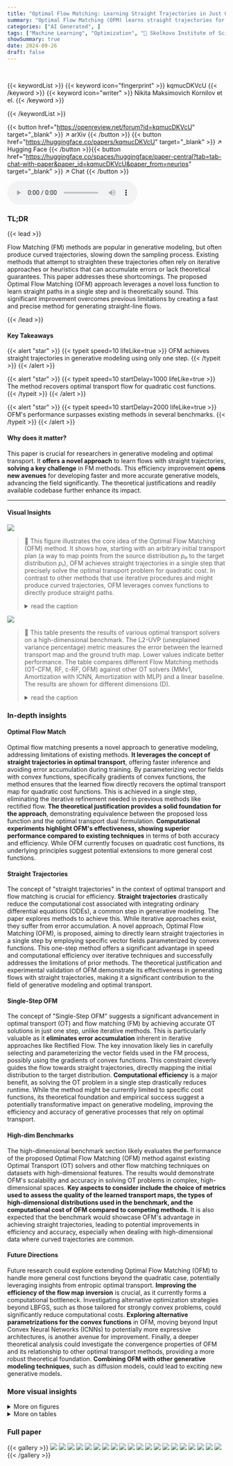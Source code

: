 ```yaml
---
title: "Optimal Flow Matching: Learning Straight Trajectories in Just One Step"
summary: "Optimal Flow Matching (OFM) learns straight trajectories for generative modeling in a single step, eliminating iterative processes and improving efficiency."
categories: ["AI Generated", ]
tags: ["Machine Learning", "Optimization", "🏢 Skolkovo Institute of Science and Technology",]
showSummary: true
date: 2024-09-26
draft: false
---
```


<br>

{{< keywordList >}}
{{< keyword icon="fingerprint" >}} kqmucDKVcU {{< /keyword >}}
{{< keyword icon="writer" >}} Nikita Maksimovich Kornilov et el. {{< /keyword >}}
 
{{< /keywordList >}}

{{< button href="https://openreview.net/forum?id=kqmucDKVcU" target="_blank" >}}
↗ arXiv
{{< /button >}}
{{< button href="https://huggingface.co/papers/kqmucDKVcU" target="_blank" >}}
↗ Hugging Face
{{< /button >}}{{< button href="https://huggingface.co/spaces/huggingface/paper-central?tab=tab-chat-with-paper&paper_id=kqmucDKVcU&paper_from=neurips" target="_blank" >}}
↗ Chat
{{< /button >}}




<audio controls>
    <source src="https://ai-paper-reviewer.com/kqmucDKVcU/podcast.wav" type="audio/wav">
    Your browser does not support the audio element.
</audio>


### TL;DR


{{< lead >}}

Flow Matching (FM) methods are popular in generative modeling, but often produce curved trajectories, slowing down the sampling process.  Existing methods that attempt to straighten these trajectories often rely on iterative approaches or heuristics that can accumulate errors or lack theoretical guarantees. This paper addresses these shortcomings.  The proposed Optimal Flow Matching (OFM) approach leverages a novel loss function to learn straight paths in a single step and is theoretically sound.  This significant improvement overcomes previous limitations by creating a fast and precise method for generating straight-line flows.

{{< /lead >}}


#### Key Takeaways

{{< alert "star" >}}
{{< typeit speed=10 lifeLike=true >}} OFM achieves straight trajectories in generative modeling using only one step. {{< /typeit >}}
{{< /alert >}}

{{< alert "star" >}}
{{< typeit speed=10 startDelay=1000 lifeLike=true >}} The method recovers optimal transport flow for quadratic cost functions. {{< /typeit >}}
{{< /alert >}}

{{< alert "star" >}}
{{< typeit speed=10 startDelay=2000 lifeLike=true >}} OFM's performance surpasses existing methods in several benchmarks. {{< /typeit >}}
{{< /alert >}}

#### Why does it matter?
This paper is crucial for researchers in generative modeling and optimal transport.  It **offers a novel approach** to learn flows with straight trajectories, **solving a key challenge** in FM methods. This efficiency improvement **opens new avenues** for developing faster and more accurate generative models, advancing the field significantly. The theoretical justifications and readily available codebase further enhance its impact.

------
#### Visual Insights



![](https://ai-paper-reviewer.com/kqmucDKVcU/figures_1_1.jpg)

> 🔼 This figure illustrates the core idea of the Optimal Flow Matching (OFM) method.  It shows how, starting with an arbitrary initial transport plan (a way to map points from the source distribution *p₀* to the target distribution *p₁*), OFM achieves straight trajectories in a single step that precisely solve the optimal transport problem for quadratic cost.  In contrast to other methods that use iterative procedures and might produce curved trajectories, OFM leverages convex functions to directly produce straight paths.
> <details>
> <summary>read the caption</summary>
> Figure 1: Our Optimal Flow Matching (OFM). For any initial transport plan π between po and p1, OFM obtains exactly straight trajectories (in just a single FM loss minimization) which carry out the OT displacement for the quadratic cost function.
> </details>





![](https://ai-paper-reviewer.com/kqmucDKVcU/tables_8_1.jpg)

> 🔼 This table presents the results of various optimal transport solvers on a high-dimensional benchmark.  The L2-UVP (unexplained variance percentage) metric measures the error between the learned transport map and the ground truth map.  Lower values indicate better performance. The table compares different Flow Matching methods (OT-CFM, RF, c-RF, OFM) against other OT solvers (MMv1, Amortization with ICNN, Amortization with MLP) and a linear baseline. The results are shown for different dimensions (D).
> <details>
> <summary>read the caption</summary>
> Table 1: L2−UVP values of solvers fitted on high-dimensional benchmarks in dimensions D = 2, 4, 8, 16, 32, 64, 128, 256. The best metric over Flow Matching based methods is bolded. * Metrics are taken from [33]. ** Metrics are taken from [2].
> </details>





### In-depth insights


#### Optimal Flow Match
Optimal flow matching presents a novel approach to generative modeling, addressing limitations of existing methods.  **It leverages the concept of straight trajectories in optimal transport**, offering faster inference and avoiding error accumulation during training. By parameterizing vector fields with convex functions, specifically gradients of convex functions, the method ensures that the learned flow directly recovers the optimal transport map for quadratic cost functions. This is achieved in a single step, eliminating the iterative refinement needed in previous methods like rectified flow. **The theoretical justification provides a solid foundation for the approach**, demonstrating equivalence between the proposed loss function and the optimal transport dual formulation.  **Computational experiments highlight OFM's effectiveness, showing superior performance compared to existing techniques** in terms of both accuracy and efficiency. While OFM currently focuses on quadratic cost functions, its underlying principles suggest potential extensions to more general cost functions.

#### Straight Trajectories
The concept of "straight trajectories" in the context of optimal transport and flow matching is crucial for efficiency.  **Straight trajectories** drastically reduce the computational cost associated with integrating ordinary differential equations (ODEs), a common step in generative modeling. The paper explores methods to achieve this.  While iterative approaches exist, they suffer from error accumulation.  A novel approach, Optimal Flow Matching (OFM), is proposed, aiming to directly learn straight trajectories in a single step by employing specific vector fields parameterized by convex functions.  This one-step method offers a significant advantage in speed and computational efficiency over iterative techniques and successfully addresses the limitations of prior methods.  The theoretical justification and experimental validation of OFM demonstrate its effectiveness in generating flows with straight trajectories, making it a significant contribution to the field of generative modeling and optimal transport.

#### Single-Step OFM
The concept of "Single-Step OFM" suggests a significant advancement in optimal transport (OT) and flow matching (FM) by achieving accurate OT solutions in just one step, unlike iterative methods.  This is particularly valuable as it **eliminates error accumulation** inherent in iterative approaches like Rectified Flow. The key innovation likely lies in carefully selecting and parameterizing the vector fields used in the FM process, possibly using the gradients of convex functions. This constraint cleverly guides the flow towards straight trajectories, directly mapping the initial distribution to the target distribution.  **Computational efficiency** is a major benefit, as solving the OT problem in a single step drastically reduces runtime. While the method might be currently limited to specific cost functions, its theoretical foundation and empirical success suggest a potentially transformative impact on generative modeling, improving the efficiency and accuracy of generative processes that rely on optimal transport.

#### High-dim Benchmarks
The high-dimensional benchmark section likely evaluates the performance of the proposed Optimal Flow Matching (OFM) method against existing Optimal Transport (OT) solvers and other flow matching techniques on datasets with high-dimensional features.  The results would demonstrate OFM's scalability and accuracy in solving OT problems in complex, high-dimensional spaces. **Key aspects to consider include the choice of metrics used to assess the quality of the learned transport maps, the types of high-dimensional distributions used in the benchmark, and the computational cost of OFM compared to competing methods.**  It is also expected that the benchmark would showcase OFM's advantage in achieving straight trajectories, leading to potential improvements in efficiency and accuracy, especially when dealing with high-dimensional data where curved trajectories are common.

#### Future Directions
Future research could explore extending Optimal Flow Matching (OFM) to handle more general cost functions beyond the quadratic case, potentially leveraging insights from entropic optimal transport.  **Improving the efficiency of the flow map inversion** is crucial, as it currently forms a computational bottleneck.  Investigating alternative optimization strategies beyond LBFGS, such as those tailored for strongly convex problems, could significantly reduce computational costs.  **Exploring alternative parametrizations for the convex functions** in OFM, moving beyond Input Convex Neural Networks (ICNNs) to potentially more expressive architectures, is another avenue for improvement. Finally, a deeper theoretical analysis could investigate the convergence properties of OFM and its relationship to other optimal transport methods, providing a more robust theoretical foundation.  **Combining OFM with other generative modeling techniques**, such as diffusion models, could lead to exciting new generative models.


### More visual insights

<details>
<summary>More on figures
</summary>


![](https://ai-paper-reviewer.com/kqmucDKVcU/figures_3_1.jpg)

> 🔼 This figure illustrates the concept of Flow Matching (FM).  It shows two probability distributions, p0 (green) and p1 (orange), and samples drawn from them.  Initially, there are direct connections between samples from p0 and p1.  The FM algorithm then finds a vector field, represented by the red arrow, that aims to move points from distribution p0 to p1. This vector field aims to align the movement with the direction connecting each pair of samples from the original distributions, making the trajectories more direct, ideally straight lines.  The resulting transport plan is often not the true optimal transport plan.
> <details>
> <summary>read the caption</summary>
> Figure 2: Flow Matching (FM) obtains a vector field u moving po to p1. FM typically operates with the independent transport plan π = po × p1.
> </details>



![](https://ai-paper-reviewer.com/kqmucDKVcU/figures_3_2.jpg)

> 🔼 This figure illustrates the concept of Flow Matching (FM).  It shows two probability distributions, po (green) and p1 (orange), connected by a transport plan π, represented by lines connecting points from po to p1.  FM aims to find a vector field u that moves po to p1.  The independent transport plan π = po × p1 is a simple case where each point in po is independently connected to a point in p1, as shown by the lines. The resulting flow is depicted below, where the vector field u guides the points of po towards p1.
> <details>
> <summary>read the caption</summary>
> Figure 2: Flow Matching (FM) obtains a vector field u moving po to p1. FM typically operates with the independent transport plan π = po × p1.
> </details>



![](https://ai-paper-reviewer.com/kqmucDKVcU/figures_4_1.jpg)

> 🔼 Rectified Flow is an iterative method that refines the transport plan by applying Flow Matching repeatedly.  The initial transport plan (e.g., independent plan) is gradually rectified.  In each iteration, Flow Matching (FM) is applied to the current transport plan (π<sup>k</sup>) to generate a new flow map (φ<sup>k+1</sup>). This flow map is then used to update the transport plan (π<sup>k+1</sup>) for the next iteration.  This process continues for K iterations.  With each iteration, the trajectories generated by the flow map become increasingly straight, improving the approximation of the Optimal Transport (OT) map. The figure depicts this process visually, showing the trajectories becoming more aligned between the initial distribution and the target distribution as the number of iterations (k) increases.
> <details>
> <summary>read the caption</summary>
> Figure 4: Rectified Flow iteratively applies FM to straighten the trajectories after each step.
> </details>



![](https://ai-paper-reviewer.com/kqmucDKVcU/figures_5_1.jpg)

> 🔼 This figure illustrates the concept of an optimal vector field in the context of Optimal Flow Matching.  It shows how a vector field, denoted as *u*, can be parameterized by the gradient of a convex function, Ψ.  The key feature is that this specific type of vector field, by its design, will always generate straight trajectories (paths) when used to transport probability distributions. The figure displays sample points (z0, z1, z2) from an initial distribution (p0) being transported to corresponding points in the target distribution (p1) along straight lines. The vector field *u*(xt) is calculated at any point xt, based on the inverse of the flow map φ-1(xt), which recovers the origin point z0 along the straight path. This property is crucial for the efficiency and accuracy of the Optimal Flow Matching algorithm.
> <details>
> <summary>read the caption</summary>
> Figure 5: An Optimal Vector Field: a vector field u with straight paths is parametrized by a gradient of a convex function Ψ.
> </details>



![](https://ai-paper-reviewer.com/kqmucDKVcU/figures_8_1.jpg)

> 🔼 This figure shows the results of applying the Optimal Flow Matching (OFM) algorithm to a simple 2D problem involving a Gaussian source distribution and a target distribution consisting of eight Gaussians.  It demonstrates the algorithm's performance with different initial transport plans π. (b) illustrates OFM's performance when using an independent initial plan (π = p₀ × p₁). (c) and (d) show the results obtained with minibatch and antiminibatch plans, respectively.  The plots show the input and target distributions, the learned trajectories, and the final distribution obtained by the OFM.  The consistent results across different initial plans highlight the robustness of the OFM.
> <details>
> <summary>read the caption</summary>
> Figure 6: Performance of our Optimal Flow Matching on Gaussian Eight Gaussians 2D setup.
> </details>



![](https://ai-paper-reviewer.com/kqmucDKVcU/figures_9_1.jpg)

> 🔼 This figure shows the results of unpaired image-to-image translation using different flow matching methods.  The goal is to translate adult faces into child faces in the latent space of a pretrained ALAE autoencoder. The figure displays sample images generated by the OFM (ours), RF, c-RF, and OT-CFM methods, demonstrating the visual quality and differences in generated child faces produced by each method.
> <details>
> <summary>read the caption</summary>
> Figure 7: Unpaired I2I Adult→Child by FM solvers, ALAE 1024 × 1024 FFHQ latent space.
> </details>



![](https://ai-paper-reviewer.com/kqmucDKVcU/figures_19_1.jpg)

> 🔼 This figure shows the results of applying Optimal Flow Matching (OFM) to a 2D problem with different initial transport plans. The input distribution is a standard Gaussian, and the target distribution is a mixture of eight Gaussians. The figure shows that OFM obtains similar results for various plans, indicating plan independence, a key advantage of the proposed method.
> <details>
> <summary>read the caption</summary>
> Figure 6: Performance of our Optimal Flow Matching on Gaussian Eight Gaussians 2D setup.
> </details>



![](https://ai-paper-reviewer.com/kqmucDKVcU/figures_20_1.jpg)

> 🔼 This figure shows the results of unpaired image-to-image translation using different flow matching methods (OT-CFM, RF, c-RF, and OFM) in the latent space of a pretrained ALAE autoencoder.  The top row displays the input adult images. Subsequent rows show the results of translating those adult images into child images using the indicated method.  The results demonstrate the ability of the OFM approach to produce more realistic and coherent child images compared to the other methods.
> <details>
> <summary>read the caption</summary>
> Figure 7: Unpaired I2I Adult→Child by FM solvers, ALAE 1024 × 1024 FFHQ latent space.
> </details>



![](https://ai-paper-reviewer.com/kqmucDKVcU/figures_21_1.jpg)

> 🔼 The figure shows the L²-UVP metric (a measure of the quality of the retrieved transport maps) plotted against training time (in hours) for various methods: RF, c-RF, OT-CFM, and OFM. It illustrates how quickly each method approaches the optimal transport map, with OFM demonstrating faster convergence. The y-axis is on a logarithmic scale, highlighting the difference in convergence speed between methods.
> <details>
> <summary>read the caption</summary>
> Figure 10: L²-UVP metric depending on the elapsed training time in dimension D = 32.
> </details>



</details>




<details>
<summary>More on tables
</summary>


![](https://ai-paper-reviewer.com/kqmucDKVcU/tables_9_1.jpg)
> 🔼 This table presents the Fréchet Inception Distance (FID) scores for different flow matching based methods on the Adult Child image-to-image translation task.  The FID score is a common metric for evaluating the quality of generated images, with lower scores indicating better image quality.  The results show that the proposed Optimal Flow Matching (OFM) method achieves the lowest FID score, indicating superior performance compared to other methods such as Rectified Flow (RF), c-Rectified Flow (c-RF), and Optimal Transport Conditional Flow Matching (OT-CFM).
> <details>
> <summary>read the caption</summary>
> Table 2: FID metric on Adult Child translation task for the Flow Matching based methods.
> </details>

![](https://ai-paper-reviewer.com/kqmucDKVcU/tables_19_1.jpg)
> 🔼 This table presents the hyperparameters used in the Optimal Flow Matching (OFM) experiments for three different scenarios: Illustrative 2D, Wasserstein-2 benchmark with varying dimensions (D), and unpaired image-to-image transfer using ALAE. For each scenario, the table specifies the ICNN architecture used for parametrizing the convex function Ψ, the number of iterations (K), batch size (B), learning rate (lr), and the number of sub-problem optimization steps (Ksub).
> <details>
> <summary>read the caption</summary>
> Table 3: Hyper-parameters of our OFM solvers in different experiments
> </details>

![](https://ai-paper-reviewer.com/kqmucDKVcU/tables_19_2.jpg)
> 🔼 This table presents the results of applying various Optimal Transport (OT) solvers to high-dimensional benchmark datasets.  The performance is measured using the L2-UVP metric, which quantifies the error between the learned OT map and the ground truth OT map.  Solvers include both traditional OT methods and Flow Matching (FM)-based approaches. The table allows a comparison of the accuracy and efficiency of these different OT solving methods across different dimensions.
> <details>
> <summary>read the caption</summary>
> Table 1: L2-UVP values of solvers fitted on high-dimensional benchmarks in dimensions D = 2, 4, 8, 16, 32, 64, 128, 256. The best metric over Flow Matching based methods is bolded. * Metrics are taken from [33]. ** Metrics are taken from [2].
> </details>

![](https://ai-paper-reviewer.com/kqmucDKVcU/tables_20_1.jpg)
> 🔼 This table presents the architectures and hyperparameters of the neural networks used for the competing Flow Matching methods (OT-CFM, RF, c-RF) in the high-dimensional OT benchmark experiments.  It details the network architecture (fully connected), activation function (ReLU), number of hidden layers, optimizer used (RMSProp), batch size, learning rate, and the number of iterations per round multiplied by the total number of rounds.
> <details>
> <summary>read the caption</summary>
> Table 5: Parameters of models fitted on benchmark in dimensions D = 2, 4, 8, 16, 32, 64, 128, 256.
> </details>

</details>




### Full paper

{{< gallery >}}
<img src="https://ai-paper-reviewer.com/kqmucDKVcU/1.png" class="grid-w50 md:grid-w33 xl:grid-w25" />
<img src="https://ai-paper-reviewer.com/kqmucDKVcU/2.png" class="grid-w50 md:grid-w33 xl:grid-w25" />
<img src="https://ai-paper-reviewer.com/kqmucDKVcU/3.png" class="grid-w50 md:grid-w33 xl:grid-w25" />
<img src="https://ai-paper-reviewer.com/kqmucDKVcU/4.png" class="grid-w50 md:grid-w33 xl:grid-w25" />
<img src="https://ai-paper-reviewer.com/kqmucDKVcU/5.png" class="grid-w50 md:grid-w33 xl:grid-w25" />
<img src="https://ai-paper-reviewer.com/kqmucDKVcU/6.png" class="grid-w50 md:grid-w33 xl:grid-w25" />
<img src="https://ai-paper-reviewer.com/kqmucDKVcU/7.png" class="grid-w50 md:grid-w33 xl:grid-w25" />
<img src="https://ai-paper-reviewer.com/kqmucDKVcU/8.png" class="grid-w50 md:grid-w33 xl:grid-w25" />
<img src="https://ai-paper-reviewer.com/kqmucDKVcU/9.png" class="grid-w50 md:grid-w33 xl:grid-w25" />
<img src="https://ai-paper-reviewer.com/kqmucDKVcU/10.png" class="grid-w50 md:grid-w33 xl:grid-w25" />
<img src="https://ai-paper-reviewer.com/kqmucDKVcU/11.png" class="grid-w50 md:grid-w33 xl:grid-w25" />
<img src="https://ai-paper-reviewer.com/kqmucDKVcU/12.png" class="grid-w50 md:grid-w33 xl:grid-w25" />
<img src="https://ai-paper-reviewer.com/kqmucDKVcU/13.png" class="grid-w50 md:grid-w33 xl:grid-w25" />
<img src="https://ai-paper-reviewer.com/kqmucDKVcU/14.png" class="grid-w50 md:grid-w33 xl:grid-w25" />
<img src="https://ai-paper-reviewer.com/kqmucDKVcU/15.png" class="grid-w50 md:grid-w33 xl:grid-w25" />
<img src="https://ai-paper-reviewer.com/kqmucDKVcU/16.png" class="grid-w50 md:grid-w33 xl:grid-w25" />
<img src="https://ai-paper-reviewer.com/kqmucDKVcU/17.png" class="grid-w50 md:grid-w33 xl:grid-w25" />
<img src="https://ai-paper-reviewer.com/kqmucDKVcU/18.png" class="grid-w50 md:grid-w33 xl:grid-w25" />
<img src="https://ai-paper-reviewer.com/kqmucDKVcU/19.png" class="grid-w50 md:grid-w33 xl:grid-w25" />
<img src="https://ai-paper-reviewer.com/kqmucDKVcU/20.png" class="grid-w50 md:grid-w33 xl:grid-w25" />
{{< /gallery >}}
